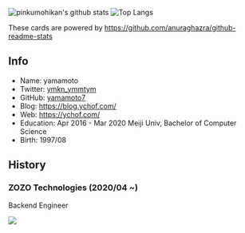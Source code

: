 ![pinkumohikan's github stats](https://github-readme-stats.vercel.app/api?username=yamamoto7&count_private=true&show_icons=true&theme=buefy)
![Top Langs](https://github-readme-stats.vercel.app/api/top-langs/?username=yamamoto7&theme=buefy&layout=compact&count_private=true)

These cards are powered by https://github.com/anuraghazra/github-readme-stats

## Info
- Name: yamamoto  
- Twitter: [ymkn_ymmtym](https://twitter.com/ymkn_ymmtym)  
- GitHub: [yamamoto7](https://github.com/yamamoto7)  
- Blog: https://blog.ychof.com/  
- Web: https://ychof.com/  
- Education: Apr 2016 - Mar 2020 Meiji Univ, Bachelor of Computer Science  
- Birth: 1997/08  
  
## History  
### ZOZO Technologies (2020/04 ~)
Backend Engineer  

![](https://komarev.com/ghpvc/?username=yamamoto7&color=green&label=hoge)

